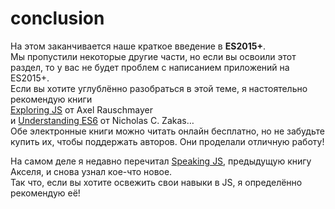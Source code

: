 # conclusion

На этом заканчивается наше краткое введение в **ES2015+**.  
Мы пропустили некоторые другие части, но если вы освоили этот раздел, то у вас не будет проблем с написанием приложений на ES2015+.  
Если вы хотите углублённо разобраться в этой теме, я настоятельно рекомендую книги  
[Exploring JS](https://exploringjs.com/) от Axel Rauschmayer  
и [Understanding ES6](https://leanpub.com/understandinges6) от Nicholas C. Zakas…  
Обе электронные книги можно читать онлайн бесплатно, но не забудьте купить их, чтобы поддержать авторов. Они проделали отличную работу!  

На самом деле я недавно перечитал [Speaking JS](https://exploringjs.com/es5/), предыдущую книгу Акселя, и снова узнал кое-что новое.  
Так что, если вы хотите освежить свои навыки в JS, я определённо рекомендую её!
